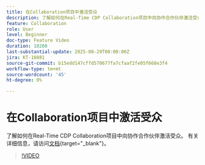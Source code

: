 ```yaml
---
title: 在Collaboration项目中激活受众
description: 了解如何在Real-Time CDP Collaboration项目中向协作合作伙伴激活受众。
feature: Collaboration
role: User
level: Beginner
doc-type: Feature Video
duration: 10200
last-substantial-update: 2025-08-29T00:00:00Z
jira: KT-18881
source-git-commit: b15edd147cffd570677fa7cfaaf2fe05f668e3f4
workflow-type: tm+mt
source-wordcount: '45'
ht-degree: 0%

---
```



# 在Collaboration项目中激活受众

了解如何在Real-Time CDP Collaboration项目中向协作合作伙伴激活受众。 有关详细信息，请访问[文档](https://experienceleague.adobe.com/zh-hans/docs/real-time-cdp-collaboration/using/collaborate/activate){target="_blank"}。

>[!VIDEO](https://video.tv.adobe.com/v/3471677/?learn=on&enablevpops)
